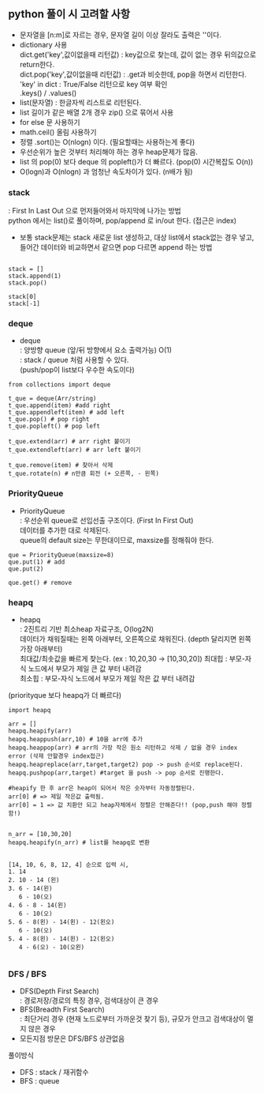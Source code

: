 
## python 풀이 시 고려할 사항
- 문자열을 [n:m]로 자르는 경우, 문자열 길이 이상 잘라도 출력은 ''이다.  
- dictionary 사용   
  dict.get('key',값이없을때 리턴값) : key값으로 찾는데, 값이 없는 경우 뒤의값으로 return한다.   
  dict.pop('key',값이없을때 리턴값) : .get과 비슷한데, pop을 하면서 리턴한다.   
  'key' in dict : True/False 리턴으로 key 여부 확인   
  .keys() / .values()   
- list(문자열) : 한글자씩 리스트로 리턴된다.
- list 길이가 같은 배열 2개 경우 zip() 으로 묶어서 사용
- for else 문 사용하기
- math.ceil() 올림 사용하기
- 정렬 .sort()는 O(nlogn) 이다. (필요할때는 사용하는게 좋다)
- 우선순위가 높은 것부터 처리해야 하는 경우 heap문제가 많음.
- list 의 pop(0) 보다 deque 의 popleft()가 더 빠르다. (pop(0) 시간복잡도 O(n))
- O(logn)과 O(nlogn) 과 엄청난 속도차이가 있다. (n배가 됨)


### stack
: First In Last Out 으로 먼저들어와서 마지막에 나가는 방법  
python 에서는 list()로 풀이하며, pop/append 로 in/out 한다. (접근은 index)  
- 보통 stack문제는 stack 새로운 list 생성하고, 대상 list에서 stack없는 경우 넣고, 들어간 데이터와 비교하면서 같으면 pop 다르면 append 하는 방법   

```

stack = []
stack.append(1)
stack.pop()

stack[0] 
stack[-1]
```


### deque
- deque   
: 양방향 queue (앞/뒤 방향에서 요소 출력가능) O(1)    
: stack / queue 처럼 사용할 수 있다.    
(push/pop이 list보다 우수한 속도이다)

```
from collections import deque

t_que = deque(Arr/string)
t_que.append(item) #add right
t_que.appendleft(item) # add left
t_que.pop() # pop right
t_que.popleft() # pop left

t_que.extend(arr) # arr right 붙이기
t_que.extendleft(arr) # arr left 붙이기

t_que.remove(item) # 찾아서 삭제
t_que.rotate(n) # n만큼 회전 (+ 오른쪽, - 왼쪽)
```

### PriorityQueue
- PriorityQueue    
: 우선순위 queue로 선입선출 구조이다. (First In First Out)   
데이터를 추가한 대로 삭제된다.  
queue의 default size는 무한대이므로, maxsize를 정해줘야 한다.  

```
que = PriorityQueue(maxsize=8)
que.put(1) # add
que.put(2)

que.get() # remove
```



### heapq
- heapq   
: 2진트리 기반 최소heap 자료구조, O(log2N)   
데이터가 채워질때는 왼쪽 아래부터, 오른쪽으로 채워진다. (depth 달리지면 왼쪽 가장 아래부터)  
최대값/최솟값을 빠르게 찾는다. (ex : 10,20,30 -> [10,30,20])
최대힙 : 부모-자식 노드에서 부모가 제일 큰 값 부터 내려감     
최소힙 : 부모-자식 노드에서 부모가 제일 작은 값 부터 내려감    

(priorityque 보다 heapq가 더 빠르다)

```
import heapq

arr = []
heapq.heapify(arr)
heapq.heappush(arr,10) # 10을 arr에 추가  
heapq.heappop(arr) # arr의 가장 작은 원소 리턴하고 삭제 / 없을 경우 index error (삭제 안할경우 index접근)
heapq.heapreplace(arr,target,target2) pop -> push 순서로 replace된다.
heapq.pushpop(arr,target) #target 을 push -> pop 순서로 진행한다.

#heapify 한 후 arr은 heap이 되어서 작은 숫자부터 자동정렬된다.
arr[0] # => 제일 작은값 출력됨.
arr[0] = 1 => 값 치환만 되고 heap자체에서 정렬은 안해준다!! (pop,push 해야 정렬함!)


n_arr = [10,30,20]
heapq.heapify(n_arr) # list를 heapq로 변환


[14, 10, 6, 8, 12, 4] 순으로 입력 시,
1. 14
2. 10 - 14 (왼)
3. 6 - 14(왼) 
   6 - 10(오)
4. 6 - 8 - 14(왼) 
   6 - 10(오)
5. 6 - 8(왼) - 14(왼) - 12(왼오) 
   6 - 10(오)
5. 4 - 8(왼) - 14(왼) - 12(왼오) 
   4 - 6(오) - 10(오왼)
   
```



### DFS / BFS
- DFS(Depth First Search)  
: 경로저장/경로의 특징 경우, 검색대상이 큰 경우
- BFS(Breadth First Search)  
: 최단거리 경우 (현재 노드로부터 가까운것 찾기 등), 규모가 안크고 검색대상이 멀지 않은 경우
- 모든지점 방문은 DFS/BFS 상관없음


풀이방식
- DFS : stack / 재귀함수
- BFS : queue



